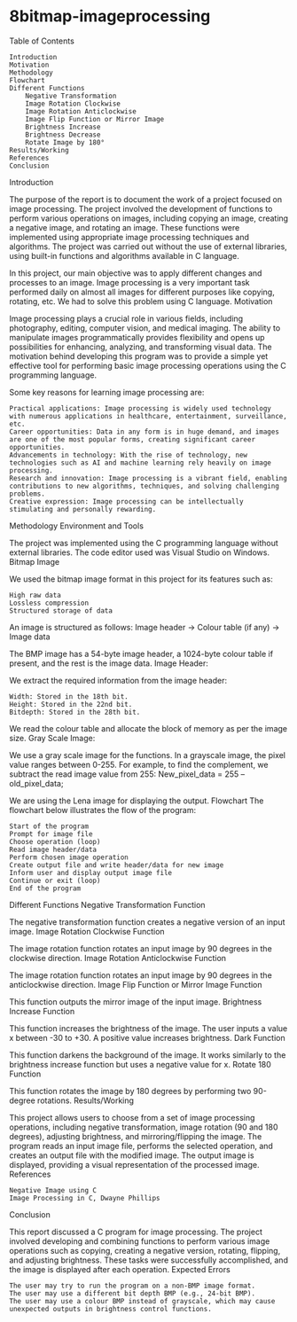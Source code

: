 # 8bitmap-imageprocessing
Table of Contents

    Introduction
    Motivation
    Methodology
    Flowchart
    Different Functions
        Negative Transformation
        Image Rotation Clockwise
        Image Rotation Anticlockwise
        Image Flip Function or Mirror Image
        Brightness Increase
        Brightness Decrease
        Rotate Image by 180°
    Results/Working
    References
    Conclusion

Introduction

The purpose of the report is to document the work of a project focused on image processing. The project involved the development of functions to perform various operations on images, including copying an image, creating a negative image, and rotating an image. These functions were implemented using appropriate image processing techniques and algorithms. The project was carried out without the use of external libraries, using built-in functions and algorithms available in C language.

In this project, our main objective was to apply different changes and processes to an image. Image processing is a very important task performed daily on almost all images for different purposes like copying, rotating, etc. We had to solve this problem using C language.
Motivation

Image processing plays a crucial role in various fields, including photography, editing, computer vision, and medical imaging. The ability to manipulate images programmatically provides flexibility and opens up possibilities for enhancing, analyzing, and transforming visual data. The motivation behind developing this program was to provide a simple yet effective tool for performing basic image processing operations using the C programming language.

Some key reasons for learning image processing are:

    Practical applications: Image processing is widely used technology with numerous applications in healthcare, entertainment, surveillance, etc.
    Career opportunities: Data in any form is in huge demand, and images are one of the most popular forms, creating significant career opportunities.
    Advancements in technology: With the rise of technology, new technologies such as AI and machine learning rely heavily on image processing.
    Research and innovation: Image processing is a vibrant field, enabling contributions to new algorithms, techniques, and solving challenging problems.
    Creative expression: Image processing can be intellectually stimulating and personally rewarding.

Methodology
Environment and Tools

The project was implemented using the C programming language without external libraries.
The code editor used was Visual Studio on Windows.
Bitmap Image

We used the bitmap image format in this project for its features such as:

    High raw data
    Lossless compression
    Structured storage of data

An image is structured as follows:
Image header -> Colour table (if any) -> Image data

The BMP image has a 54-byte image header, a 1024-byte colour table if present, and the rest is the image data.
Image Header:

We extract the required information from the image header:

    Width: Stored in the 18th bit.
    Height: Stored in the 22nd bit.
    Bitdepth: Stored in the 28th bit.

We read the colour table and allocate the block of memory as per the image size.
Gray Scale Image:

We use a gray scale image for the functions. In a grayscale image, the pixel value ranges between 0-255. For example, to find the complement, we subtract the read image value from 255:
New_pixel_data = 255 – old_pixel_data;

We are using the Lena image for displaying the output.
Flowchart
The flowchart below illustrates the flow of the program:

    Start of the program
    Prompt for image file
    Choose operation (loop)
    Read image header/data
    Perform chosen image operation
    Create output file and write header/data for new image
    Inform user and display output image file
    Continue or exit (loop)
    End of the program

Different Functions
Negative Transformation Function

The negative transformation function creates a negative version of an input image.
Image Rotation Clockwise Function

The image rotation function rotates an input image by 90 degrees in the clockwise direction.
Image Rotation Anticlockwise Function

The image rotation function rotates an input image by 90 degrees in the anticlockwise direction.
Image Flip Function or Mirror Image Function

This function outputs the mirror image of the input image.
Brightness Increase Function

This function increases the brightness of the image. The user inputs a value x between -30 to +30. A positive value increases brightness.
Dark Function

This function darkens the background of the image. It works similarly to the brightness increase function but uses a negative value for x.
Rotate 180 Function

This function rotates the image by 180 degrees by performing two 90-degree rotations.
Results/Working

This project allows users to choose from a set of image processing operations, including negative transformation, image rotation (90 and 180 degrees), adjusting brightness, and mirroring/flipping the image. The program reads an input image file, performs the selected operation, and creates an output file with the modified image. The output image is displayed, providing a visual representation of the processed image.
References

    Negative Image using C
    Image Processing in C, Dwayne Phillips

Conclusion

This report discussed a C program for image processing. The project involved developing and combining functions to perform various image operations such as copying, creating a negative version, rotating, flipping, and adjusting brightness. These tasks were successfully accomplished, and the image is displayed after each operation.
Expected Errors

    The user may try to run the program on a non-BMP image format.
    The user may use a different bit depth BMP (e.g., 24-bit BMP).
    The user may use a colour BMP instead of grayscale, which may cause unexpected outputs in brightness control functions.
